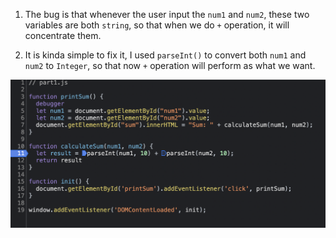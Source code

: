 1. The bug is that whenever the user input the `num1` and `num2`, these two variables are both `string`, so that when we do `+` operation, it will concentrate them.

2. It is kinda simple to fix it, I used `parseInt()` to convert both `num1` and `num2` to `Integer`, so that now `+` operation will perform as what we want.

![image](https://github.com/Jameszzyyyyy/sp23-cse110-lab4/blob/main/explore/devtools/fix.png?raw=true)
